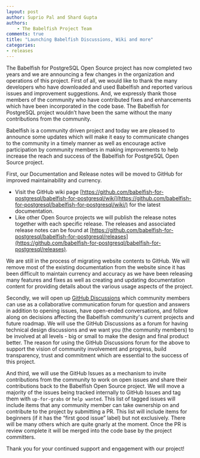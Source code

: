 ```yaml
---
layout: post
author: Suprio Pal and Shard Gupta
authors: 
    - The Babelfish Project Team
comments: true
title: "Launching Babelfish Discussions, Wiki and more"
categories:
- releases
---
```

The Babelfish for PostgreSQL Open Source project has now completed two years and we are announcing a few changes in the organization and operations of this project. First of all, we would like to thank the many developers who have downloaded and used Babelfish and reported various issues and improvement suggestions. And, we expressly thank those members of the community who have contributed fixes and enhancements which have been incorporated in the code base. The Babelfish for PostgreSQL project wouldn’t have been the same without the many contributions from the community.

Babelfish is a community driven project and today we are pleased to announce some updates which will make it easy to communicate changes to the community in a timely manner as well as encourage active participation by community members in making improvements to help increase the reach and success of the Babelfish for PostgreSQL Open Source project.

First, our Documentation and Release notes will be moved to GitHub for improved maintainability and currency.

* Visit the GitHub wiki page [https://github.com/babelfish-for-postgresql/babelfish-for-postgresql/wiki](https://github.com/babelfish-for-postgresql/babelfish-for-postgresql/wiki/) for the latest documentation.
* Like other Open Source projects we will publish the release notes together with each specific release. The releases and associated release notes can be found at [https://github.com/babelfish-for-postgresql/babelfish-for-postgresql/releases](https://github.com/babelfish-for-postgresql/babelfish-for-postgresql/releases).

We are still in the process of migrating website contents to GitHub. We will remove most of the existing documentation from the website since it has been difficult to maintain currency and accuracy as we have been releasing many features and fixes as well as creating and updating documentation content for providing details about the various usage aspects of the project.

Secondly, we will open up [GitHub Discussions](https://github.com/babelfish-for-postgresql/babelfish-for-postgresql/discussions) which community members can use as a collaborative communication forum for question and answers in addition to opening issues, have open-ended conversations, and follow along on decisions affecting the Babelfish community's current projects and future roadmap. We will use the GitHub Discussions as a forum for having technical design discussions and we want you (the community members) to be involved at all levels - big or small to make the design and final product better. The reason for using the GitHub Discussions forum for the above to support the vision of community involvement and progress, build transparency, trust and commitment which are essential to the success of this project.

And third, we will use the GitHub Issues as a mechanism to invite contributions from the community to work on open issues and share their contributions back to the Babelfish Open Source project. We will move a majority of the issues being tracked internally to GitHub Issues and tag them with `up-for-grabs` or `help wanted`. This list of tagged issues will include items that any community member can take ownership on and contribute to the project by submitting a PR. This list will include items for beginners (if it has the “first good issue” label) but not exclusively. There will be many others which are quite gnarly at the moment. Once the PR is review complete it will be merged into the code base by the project committers.

Thank you for your continued support and engagement with our project!
 


